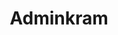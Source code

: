 ---
title: "Adminkram"
description: "Sammelsurium an Dingen die Sysadmins so vor die Füße fallen. Bild von Luca Bravo Unsplash"
slug: "adminkram"
image: "luca-bravo-XJXWbfSo2f0-unsplash.jpg"
style:
    background: "#3498db"
    color: "#fff"
---